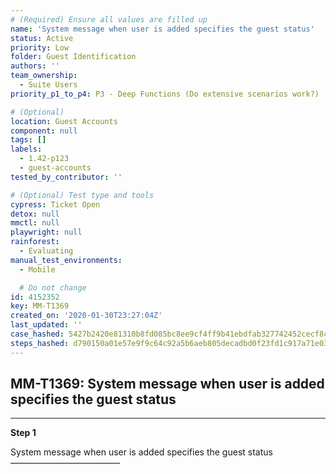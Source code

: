 ```yaml
---
# (Required) Ensure all values are filled up
name: 'System message when user is added specifies the guest status'
status: Active
priority: Low
folder: Guest Identification
authors: ''
team_ownership:
  - Suite Users
priority_p1_to_p4: P3 - Deep Functions (Do extensive scenarios work?)

# (Optional)
location: Guest Accounts
component: null
tags: []
labels:
  - 1.42-p123
  - guest-accounts
tested_by_contributor: ''

# (Optional) Test type and tools
cypress: Ticket Open
detox: null
mmctl: null
playwright: null
rainforest:
  - Evaluating
manual_test_environments:
  - Mobile

  # Do not change
id: 4152352
key: MM-T1369
created_on: '2020-01-30T23:27:04Z'
last_updated: ''
case_hashed: 5427b2420e81310b8fd085bc8ee9cf4ff9b41ebdfab327742452cecf8ca9b5558e6d52f9920a621a95b80c8c5ccb3479
steps_hashed: d790150a01e57e9f9c64c92a5b6aeb805decadbd0f23fd1c917a71e03b8d3ca50935128ebae554fba9b7955e66653f76
---
```


<!-- (Auto-generated) Based on frontmatter's "key" and "name" -->

## MM-T1369: System message when user is added specifies the guest status

---

**Step 1**

System message when user is added specifies the guest status\
–––––––––––––––––––––––––
